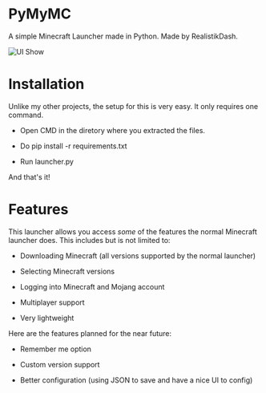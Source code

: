 # PyMyMC
A simple Minecraft Launcher made in Python. Made by RealistikDash.

![UI Show](https://i.ussr.online/5e07ad117f0033.45577350-PyMyMC3.png)

# Installation
Unlike my other projects, the setup for this is very easy. It only requires one command.
- Open CMD in the diretory where you extracted the files.

- Do pip install -r requirements.txt

- Run launcher.py

And that's it!

# Features
This launcher allows you access *some* of the features the normal Minecraft launcher does. This includes but is not limited to:

- Downloading Minecraft (all versions supported by the normal launcher)

- Selecting Minecraft versions

- Logging into Minecraft and Mojang account

- Multiplayer support

- Very lightweight

Here are the features planned for the near future:

- Remember me option

- Custom version support

- Better configuration (using JSON to save and have a nice UI to config)
